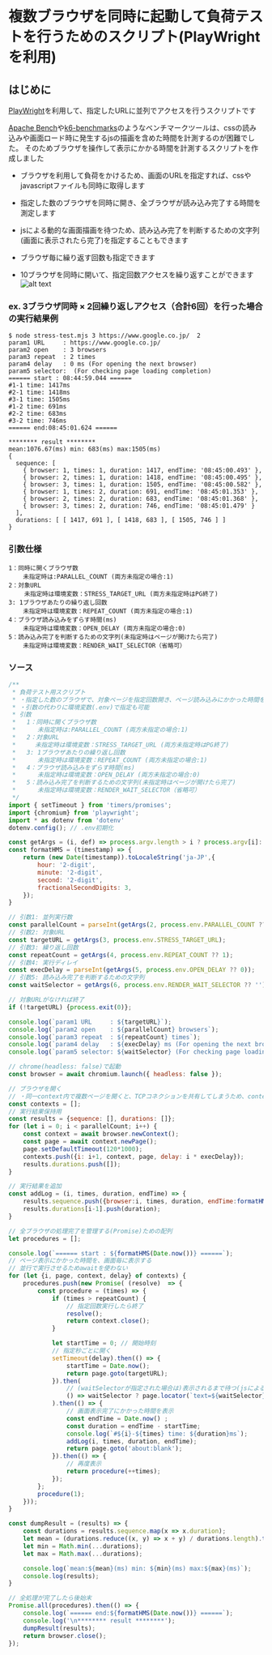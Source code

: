 # 複数ブラウザを同時に起動して負荷テストを行うためのスクリプト(PlayWrightを利用)

## はじめに
[PlayWright](https://playwright.dev/)を利用して、指定したURLに並列でアクセスを行うスクリプトです

[Apache Bench](https://httpd.apache.org/docs/2.4/programs/ab.html)や[k6-benchmarks](https://github.com/grafana/k6-benchmarks)のようなベンチマークツールは、cssの読み込みや画面ロード時に発生するjsの描画を含めた時間を計測するのが困難でした。
そのためブラウザを操作して表示にかかる時間を計測するスクリプトを作成しました

* ブラウザを利用して負荷をかけるため、画面のURLを指定すれば、cssやjavascriptファイルも同時に取得します
* 指定した数のブラウザを同時に開き、全ブラウザが読み込み完了する時間を測定します
* jsによる動的な画面描画を待つため、読み込み完了を判断するための文字列(画面に表示されたら完了)を指定することもできます
* ブラウザ毎に繰り返す回数も指定できます

* 10ブラウザを同時に開いて、指定回数アクセスを繰り返すことができます
![alt text](image.png)


### ex. 3ブラウザ同時 × 2回繰り返しアクセス（合計6回）を行った場合の実行結果例
```
$ node stress-test.mjs 3 https://www.google.co.jp/  2 
param1 URL     : https://www.google.co.jp/
param2 open    : 3 browsers
param3 repeat  : 2 times
param4 delay   : 0 ms (For opening the next browser)
param5 selector:  (For checking page loading completion)
====== start : 08:44:59.044 ======
#1-1 time: 1417ms
#2-1 time: 1418ms
#3-1 time: 1505ms
#1-2 time: 691ms
#2-2 time: 683ms
#3-2 time: 746ms
====== end:08:45:01.624 ======

******** result ********
mean:1076.67(ms) min: 683(ms) max:1505(ms)
{
  sequence: [
    { browser: 1, times: 1, duration: 1417, endTime: '08:45:00.493' },
    { browser: 2, times: 1, duration: 1418, endTime: '08:45:00.495' },
    { browser: 3, times: 1, duration: 1505, endTime: '08:45:00.582' },
    { browser: 1, times: 2, duration: 691, endTime: '08:45:01.353' },
    { browser: 2, times: 2, duration: 683, endTime: '08:45:01.368' },
    { browser: 3, times: 2, duration: 746, endTime: '08:45:01.479' }
  ],
  durations: [ [ 1417, 691 ], [ 1418, 683 ], [ 1505, 746 ] ]
}
```


### 引数仕様
    1：同時に開くブラウザ数
        未指定時は:PARALLEL_COUNT (両方未指定の場合:1)
    2：対象URL 
    　　 未指定時は環境変数：STRESS_TARGET_URL (両方未指定時はPG終了)
    3: 1ブラウザあたりの繰り返し回数
        未指定時は環境変数：REPEAT_COUNT (両方未指定の場合:1)
    4：ブラウザ読み込みをずらす時間(ms) 
        未指定時は環境変数：OPEN_DELAY (両方未指定の場合:0)
    5：読み込み完了を判断するための文字列(未指定時はページが開けたら完了)
        未指定時は環境変数：RENDER_WAIT_SELECTOR（省略可）

### ソース

```javascript
/**
 * 負荷テスト用スクリプト 
 * ・指定した数のブラウザで、対象ページを指定回数開き、ページ読み込みにかかった時間を出力する
 * ・引数の代わりに環境変数(.env)で指定も可能
 * 引数
 *   1：同時に開くブラウザ数
 *      未指定時は:PARALLEL_COUNT (両方未指定の場合:1)
 *   2：対象URL 
 * 　　 未指定時は環境変数：STRESS_TARGET_URL (両方未指定時はPG終了)
 *   3: 1ブラウザあたりの繰り返し回数
 *      未指定時は環境変数：REPEAT_COUNT (両方未指定の場合:1)
 *   4：ブラウザ読み込みをずらす時間(ms) 
 *      未指定時は環境変数：OPEN_DELAY (両方未指定の場合:0)
 *   5：読み込み完了を判断するための文字列(未指定時はページが開けたら完了)
 *      未指定時は環境変数：RENDER_WAIT_SELECTOR（省略可）
 */
import { setTimeout } from 'timers/promises';
import {chromium} from 'playwright';
import * as dotenv from 'dotenv'
dotenv.config(); // .env初期化

const getArgs = (i, def) => process.argv.length > i ? process.argv[i]: def;
const formatHMS = (timestamp) => {
    return (new Date(timestamp)).toLocaleString('ja-JP',{
        hour: '2-digit',
        minute: '2-digit',
        second: '2-digit',
        fractionalSecondDigits: 3,
    });
}

// 引数1: 並列実行数
const parallelCount = parseInt(getArgs(2, process.env.PARALLEL_COUNT ?? 1), 10);
// 引数2: 対象URL
const targetURL = getArgs(3, process.env.STRESS_TARGET_URL);
// 引数3: 繰り返し回数
const repeatCount = getArgs(4, process.env.REPEAT_COUNT ?? 1);
// 引数4: 実行ディレイ
const execDelay = parseInt(getArgs(5, process.env.OPEN_DELAY ?? 0));
// 引数5: 読み込み完了を判断するための文字列
const waitSelector = getArgs(6, process.env.RENDER_WAIT_SELECTOR ?? '');

// 対象URLがなければ終了
if (!targetURL) {process.exit(0)};

console.log(`param1 URL     : ${targetURL}`);
console.log(`param2 open    : ${parallelCount} browsers`);
console.log(`param3 repeat  : ${repeatCount} times`);
console.log(`param4 delay   : ${execDelay} ms (For opening the next browser)`);
console.log(`param5 selector: ${waitSelector} (For checking page loading completion)`);

// chrome(headless: false)で起動
const browser = await chromium.launch({ headless: false });

// ブラウザを開く
// ・同一context内で複数ページを開くと、TCPコネクションを共有してしまうため、contextレベルで分離する
const contexts = [];
// 実行結果保持用
const results = {sequence: [], durations: []};
for (let i = 0; i < parallelCount; i++) {
    const context = await browser.newContext();
    const page = await context.newPage();
    page.setDefaultTimeout(120*1000);
    contexts.push({i: i+1, context, page, delay: i * execDelay});
    results.durations.push([]);
}

// 実行結果を追加
const addLog = (i, times, duration, endTime) => {
    results.sequence.push({browser:i, times, duration, endTime:formatHMS(endTime)})
    results.durations[i-1].push(duration);
}

// 全ブラウザの処理完了を管理する(Promise)ための配列
let procedures = [];

console.log(`====== start : ${formatHMS(Date.now())} ======`);
// ページ表示にかかった時間を、画面毎に表示する
// 並行で実行させるためawaitを使わない
for (let {i, page, context, delay} of contexts) {
    procedures.push(new Promise( (resolve)  => {
        const procedure = (times) => {
            if (times > repeatCount) {
                // 指定回数実行したら終了
                resolve();
                return context.close();
            }

            let startTime = 0; // 開始時刻
            // 指定秒ごとに開く
            setTimeout(delay).then(() => { 
                startTime = Date.now();
                return page.goto(targetURL); 
            }).then(
                // (waitSelectorが指定された場合は)表示されるまで待つ(jsによる動的な画面描画を待つ)
                () => waitSelector ? page.locator(`text=${waitSelector}`).innerHTML(): ''
            ).then(() => {
                // 画面表示完了にかかった時間を表示
                const endTime = Date.now() ;
                const duration = endTime - startTime;
                console.log(`#${i}-${times} time: ${duration}ms`);
                addLog(i, times, duration, endTime);
                return page.goto('about:blank');
            }).then(() => {
                // 再度表示
                return procedure(++times);
            });
        };
        procedure(1);
    }));
}

const dumpResult = (results) => {
    const durations = results.sequence.map(x => x.duration);
    let mean = (durations.reduce((x, y) => x + y) / durations.length).toFixed(2);
    let min = Math.min(...durations);
    let max = Math.max(...durations);

    console.log(`mean:${mean}(ms) min: ${min}(ms) max:${max}(ms)`);
    console.log(results);
}

// 全処理が完了したら後始末
Promise.all(procedures).then(() => {
    console.log(`====== end:${formatHMS(Date.now())} ======`);
    console.log('\n******** result ********');
    dumpResult(results);
    return browser.close();
});

```
